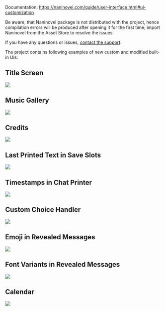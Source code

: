 Documentation: https://naninovel.com/guide/user-interface.html#ui-customization

Be aware, that Naninovel package is not distributed with the project, hence compilation errors will be produced after opening it for the first time; import Naninovel from the Asset Store to resolve the issues.

If you have any questions or issues, [contact the support](https://naninovel.com/support).

The project contains following examples of new custom and modified built-in UIs:

## Title Screen

![](https://i.gyazo.com/e76a9a339535da4e34dfcc376ebfbf41.png)

## Music Gallery 

![](https://i.gyazo.com/68eabcbd6538d166c0e6eca58dd8f87b.png)

## Credits

![](https://i.gyazo.com/40bb59cf450fc129f80830aa411c3b14.png)

## Last Printed Text in Save Slots

![](https://i.gyazo.com/16a778f86d232c07c024dc2f74fffaf2.png)

## Timestamps in Chat Printer

![](https://i.gyazo.com/770a7e9d9d021f8013f7ce139c80992b.png)

## Custom Choice Handler

![](https://i.gyazo.com/aab6a99a12a3e31f775a4f121cdc213a.png)

## Emoji in Revealed Messages

![](https://i.gyazo.com/e3bc62957204c0fba91e879470d0e181.png)

## Font Variants in Revealed Messages

![](https://i.gyazo.com/fd203a98efc513e6bf1020f1978d57eb.png)

## Calendar

![](https://i.gyazo.com/1666b02675d34dcd5ea4e42dae81b416.png)
